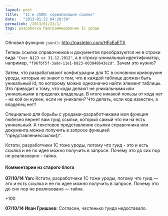 ```yaml
---
layout: post
title:  "1С и JSON: сериализация ссылок"
date:   "2013-01-22 04:28:59"
permalink: /2013/01/22/1/
tags: разработка Программирование 1С уроды
---
```


Обновил функцию `json()`: http://pastebin.com/HFaEaETX

Теперь ссылки справочников и документов преобразуются не в строки вида
`"Счет №123 от 31.12.2012"`, а в строку-уникальный идентификатор,
например, `"f96fbf5f-3ade-11e1-b823-003048643e2d"`. Зачем это нужно?

Затем, что разрабатывают конфигурации для 1С в основном криворукие
уроды, которые не знают о том, что в каждой таблице должен быть
уникальный id, по которому можно однозначно найти элемент таблицы. Это
приводит к тому, что коды делают не уникальными или уникальными в
пределах владельца. В итоге никакой пользы от кода нет - на кой он
нужен, если не уникален? Что делать, если код известен, а владелец
нет?

Специально для борьбы с уродами-разработчиками моя функция любезно
вернет вам гуид ссылки, который самый что ни на есть уникальный.  А
текстовое представление ссылки справочника или документа можно
получить в запросе функцией "представлениессылки()".

Кстати, разработчики 1С тоже уроды, потому что гуид - это и есть
ссылка и ее по идее можно получить в запросе. Почему это до сих пор не
реализовано - тайна.


#### Комментарии из старого блога

**07/10/14 Yan:** Кстати, разработчики 1С тоже уроды, потому что гуид
  — это и есть ссылка и ее по идее можно получить в запросе. Почему
  это до сих пор не реализовано — тайна.

+100


**07/10/14 Иван Гришаев:** Согласен, частенько гуида недоставало.
